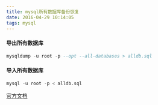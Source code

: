 ```yaml
---
title: mysql所有数据库备份恢复
date: 2016-04-29 10:14:05
tags: mysql
---
```


#### 导出所有数据库

```sql
mysqldump -u root -p --opt --all-databases > alldb.sql
```
<!--more-->

#### 导入所有数据库

```sql
mysql -u root -p < alldb.sql
```

[官方文档](http://dev.mysql.com/doc/refman/5.5/en/mysqldump.html)